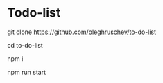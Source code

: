 Todo-list
=====================

git clone https://github.com/oleghruschev/to-do-list

cd to-do-list

npm i

npm run start
